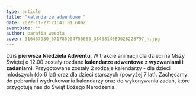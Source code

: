 ```yaml
---
type: article
title: "kalendarze adwentowe "
date: 2022-11-27T21:41:01.600Z
eventDate: ""
author: parafia wesoła
cover: 316437930_571785904756663_3843814689628228797_n.jpg
---
```

<!--StartFragment-->

Dziś **pierwsza Niedziela Adwentu**. W trakcie animacji dla dzieci na Mszy Świętej o 12:00 zostały rozdane **kalendarze adwentowe z wyzwaniami i zadaniami**. Przygotowane zostały 2 rodzaje kalendarzy - dla dzieci młodszych (do 6 lat) oraz dla dzieci starszych (powyżej 7 lat). Zachęcamy do pobrania i wydrukowania kalendarzy oraz do wykonywania zadań, które przygotują nas do Świąt Bożego Narodzenia. 

<!--EndFragment-->